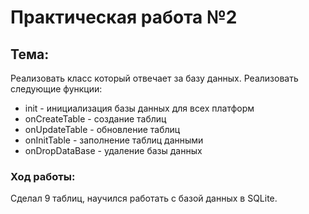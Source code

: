 # Практическая работа №2
## Тема:
Реализовать класс который отвечает за базу данных.
Реализовать следующие функции:
- init - инициализация базы данных для всех платформ
- onCreateTable - создание таблиц 
- onUpdateTable - обновление таблиц
- onInitTable - заполнение таблиц данными
- onDropDataBase - удаление базы данных 

### Ход работы:
Сделал 9 таблиц, научился работать с базой данных в SQLite.